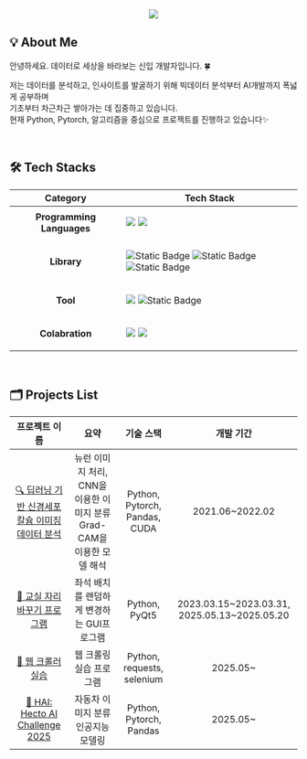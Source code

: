 


<div align="center">
   <img src="https://capsule-render.vercel.app/api?type=waving&color=gradient&customColorList=0,1,2,3,6,10,14,16,18,19,20,21,24,25,26,27,30&height=180&text=TAEHEE's%20github🛫&animation=twinkling&fontColor=ffffff&fontSize=50" />
    </div>
    <div style="text-align: left;"> 
</div>


## 💡 About Me
안녕하세요. 데이터로 세상을 바라보는 신입 개발자입니다. 🍀
<br>

저는 데이터를 분석하고, 인사이트를 발굴하기 위해
빅데이터 분석부터 AI개발까지 폭넓게 공부하며 <br> 기초부터 차근차근 쌓아가는 데 집중하고 있습니다.<br>
현재 Python, Pytorch, 알고리즘을 중심으로 프로젝트를 진행하고 있습니다✨


<br>


## 🛠️ Tech Stacks 
|Category|Tech Stack|
|:---:|:---:|
|**Programming Languages** |<p align="left"> <img src="https://img.shields.io/badge/Python-3776AB?style=for-the-badge&logo=Python&logoColor=white"> <img src="https://img.shields.io/badge/C-A8B9CC?style=for-the-badge&logo=C&logoColor=white"> </p> |
|**Library**|<p align="left"> <img alt="Static Badge" src="https://img.shields.io/badge/Pytorch-EE4C2C?style=for-the-badge&logo=Pytorch&logoColor=white"> <img alt="Static Badge" src="https://img.shields.io/badge/Pandas-%23150458?style=for-the-badge&logo=Pandas&logoColor=white"> <img alt="Static Badge" src="https://img.shields.io/badge/Selenium-%2343B02A?style=for-the-badge&logo=selenium&logoColor=white"> </p> |
|**Tool**|<p align="left"> <img src="https://img.shields.io/badge/Git-F05032?style=for-the-badge&logo=Git&logoColor=white"> <img alt="Static Badge" src="https://img.shields.io/badge/jupyter-%23F37626?style=for-the-badge&logo=jupyter&logoColor=white"> </p> |
|**Colabration**|<p align="left"> <img src="https://img.shields.io/badge/Notion-%23000000.svg?style=for-the-badge&logo=notion&logoColor=white"/>  <img src="https://img.shields.io/badge/Slack-4A154B?style=for-the-badge&logo=slack&logoColor=white"/> </p> |
<br>

## 🗂️ Projects List 
<!-- table 형식 -->
|프로젝트 이름|요약|기술 스택|개발 기간|
|:---:|:---:|:---:|:---:|
|[🔍 딥러닝 기반 신경세포 칼슘 이미징 데이터 분석](https://github.com/taeddy/Neuron_CNN_Interpretation)|뉴런 이미지 처리, CNN을 이용한 이미지 분류 Grad-CAM을 이용한 모델 해석|Python, Pytorch, Pandas, CUDA|2021.06~2022.02|
|[🔄 교실 자리바꾸기 프로그램](https://github.com/taeddy/ReplaceSeat)|좌석 배치를 랜덤하게 변경하는 GUI프로그램|Python, PyQt5|2023.03.15&#126;2023.03.31, 2025.05.13&#126;2025.05.20|
|[👀 웹 크롤러 실습](https://github.com/taeddy/crawler)|웹 크롤링 실습 프로그램|Python, requests, selenium|2025.05~|
|[🤖 HAI: Hecto AI Challenge 2025](https://github.com/taeddy/HAI-Hecto-AI-Challenge-2025)|자동차 이미지 분류 인공지능 모델링|Python, Pytorch, Pandas|2025.05~|

<br>

<!--
## 🏅 Stats 
<div>
    <img src="https://github-readme-stats.vercel.app/api?username=taeddy" height="160" /> 
    <img src="https://github-readme-stats.vercel.app/api/top-langs/?username=taeddy&layout=compact" height="160" />
</div> 
<br>
<div align="center">
<a href="https://www.gitanimals.org/en_US?utm_medium=image&utm_source=taeddy&utm_content=farm">
<img
  src="https://render.gitanimals.org/farms/taeddy"
  width="500"
  height="250"
/>
</a>
</div>
-->


